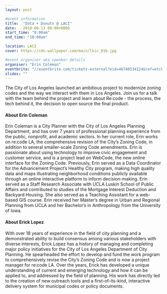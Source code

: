 ```yaml
---
layout: post

#event information
title:  "Data + Donuts @ LACI"
date:   2018-06-13 08:00+0800
start_time: "8:00am"
end_time: "10:00am"

location: LACI
cover: https://cdn.wallpaper.com/main/lkic_01b.jpg

#event organiser aka speaker details
organiser: "Erin Coleman"
eventbrite: "//eventbrite.com/tickets-external?eid=46748534124&ref=etckt"
slides: ""
---
```


The City of Los Angeles launched an ambitious project to modernize zoning codes and the way we interact with them in Los Angeles.  Join us for a talk with the team behind the project and learn about Re:code - the process, the tech behind it, the decision to open source the final product.

#### About Erin Coleman

Erin Coleman is a City Planner with the City of Los Angeles Planning Department, and has over 7 years of professional planning experience from the public, nonprofit, and academic sectors. In her current role, Erin works on re:code LA, the comprehensive revision of the City’s Zoning Code, in addition to several smaller-scale Zoning Code amendments. Erin is passionate about using technology to improve civic engagement and customer service, and is a project lead on WebCode, the new online interface for the Zoning Code. Previously, Erin served as a Data Coordinator for the Advancement Project’s Healthy City program, making high quality data and maps illustrating neighborhood conditions publicly available through an online interactive platform to inform decision-making. Erin served as a Staff Research Associate with UCLA Luskin School of Public Affairs and contributed to studies of the Mortgage Interest Deduction and Backyard Housing. She also served as a Teaching Assistant for a web-based GIS course. Erin received her Master’s degree in Urban and Regional Planning from UCLA and her Bachelor’s in Anthropology from the University of Iowa.

#### About Erick Lopez

With over 18 years of experience in the field of city planning and a demonstrated ability to build consensus among various stakeholders with diverse interests, Erick Lopez has a history of managing and completing major policy initiatives for the City of Los Angeles Department of City Planning. He spearheaded the effort to develop and fund the work program to comprehensively revise the City’s Zoning Code and is now a project manager for re:code LA. Over the years, Erick has developed a unique understanding of current and emerging technology and how it can be applied to, and addressed by the field of planning. His work has directly led to the creation of new outreach tools and a first-of-its-kind, interactive delivery system for municipal codes or policy documents.